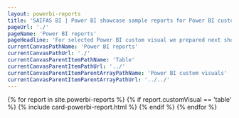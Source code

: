 ```yaml
---
layout: powerbi-reports
title: 'SAIFAS BI | Power BI showcase sample reports for Power BI custom visual - SAIFAS Table'
pageUrl: './'
pageName: 'Power BI reports'
pageHeadline: 'For selected Power BI custom visual we prepared next showcase sample reports'
currentCanvasPathName: 'Power BI reports'
currentCanvasPathUrl: './'
currentCanvasParentItemPathName: 'Table'
currentCanvasParentItemPathUrl: '../'
currentCanvasParentItemParentArrayPathName: 'Power BI custom visuals'
currentCanvasParentItemParentArrayPathUrl: '../../'
---
```

{% for report in site.powerbi-reports %}
{% if report.customVisual == 'table' %}
  {% include card-powerbi-report.html %}
{% endif %}
{% endfor %}
